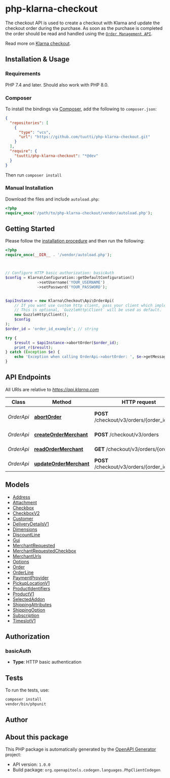 # php-klarna-checkout

The checkout API is used to create a checkout with Klarna and update the checkout order during the purchase. As soon as the purchase is completed the order should be read and handled using the [`Order Management API`](https://docs.klarna.com/api/ordermanagement).

Read more on [Klarna checkout](https://docs.klarna.com/klarna-checkout/).


## Installation & Usage

### Requirements

PHP 7.4 and later.
Should also work with PHP 8.0.

### Composer

To install the bindings via [Composer](https://getcomposer.org/), add the following to `composer.json`:

```json
{
  "repositories": [
    {
      "type": "vcs",
      "url": "https://github.com/tuutti/php-klarna-checkout.git"
    }
  ],
  "require": {
    "tuutti/php-klarna-checkout": "*@dev"
  }
}
```

Then run `composer install`

### Manual Installation

Download the files and include `autoload.php`:

```php
<?php
require_once('/path/to/php-klarna-checkout/vendor/autoload.php');
```

## Getting Started

Please follow the [installation procedure](#installation--usage) and then run the following:

```php
<?php
require_once(__DIR__ . '/vendor/autoload.php');



// Configure HTTP basic authorization: basicAuth
$config = Klarna\Configuration::getDefaultConfiguration()
              ->setUsername('YOUR_USERNAME')
              ->setPassword('YOUR_PASSWORD');


$apiInstance = new Klarna\Checkout\Api\OrderApi(
    // If you want use custom http client, pass your client which implements `GuzzleHttp\ClientInterface`.
    // This is optional, `GuzzleHttp\Client` will be used as default.
    new GuzzleHttp\Client(),
    $config
);
$order_id = 'order_id_example'; // string

try {
    $result = $apiInstance->abortOrder($order_id);
    print_r($result);
} catch (Exception $e) {
    echo 'Exception when calling OrderApi->abortOrder: ', $e->getMessage(), PHP_EOL;
}

```

## API Endpoints

All URIs are relative to *https://api.klarna.com*

Class | Method | HTTP request | Description
------------ | ------------- | ------------- | -------------
*OrderApi* | [**abortOrder**](docs/Api/OrderApi.md#abortorder) | **POST** /checkout/v3/orders/{order_id}/abort | Mark an order as aborted
*OrderApi* | [**createOrderMerchant**](docs/Api/OrderApi.md#createordermerchant) | **POST** /checkout/v3/orders | Create a new order
*OrderApi* | [**readOrderMerchant**](docs/Api/OrderApi.md#readordermerchant) | **GET** /checkout/v3/orders/{order_id} | Retrieve an order
*OrderApi* | [**updateOrderMerchant**](docs/Api/OrderApi.md#updateordermerchant) | **POST** /checkout/v3/orders/{order_id} | Update an order

## Models

- [Address](docs/Model/Address.md)
- [Attachment](docs/Model/Attachment.md)
- [Checkbox](docs/Model/Checkbox.md)
- [CheckboxV2](docs/Model/CheckboxV2.md)
- [Customer](docs/Model/Customer.md)
- [DeliveryDetailsV1](docs/Model/DeliveryDetailsV1.md)
- [Dimensions](docs/Model/Dimensions.md)
- [DiscountLine](docs/Model/DiscountLine.md)
- [Gui](docs/Model/Gui.md)
- [MerchantRequested](docs/Model/MerchantRequested.md)
- [MerchantRequestedCheckbox](docs/Model/MerchantRequestedCheckbox.md)
- [MerchantUrls](docs/Model/MerchantUrls.md)
- [Options](docs/Model/Options.md)
- [Order](docs/Model/Order.md)
- [OrderLine](docs/Model/OrderLine.md)
- [PaymentProvider](docs/Model/PaymentProvider.md)
- [PickupLocationV1](docs/Model/PickupLocationV1.md)
- [ProductIdentifiers](docs/Model/ProductIdentifiers.md)
- [ProductV1](docs/Model/ProductV1.md)
- [SelectedAddon](docs/Model/SelectedAddon.md)
- [ShippingAttributes](docs/Model/ShippingAttributes.md)
- [ShippingOption](docs/Model/ShippingOption.md)
- [Subscription](docs/Model/Subscription.md)
- [TimeslotV1](docs/Model/TimeslotV1.md)

## Authorization

### basicAuth

- **Type**: HTTP basic authentication

## Tests

To run the tests, use:

```bash
composer install
vendor/bin/phpunit
```

## Author



## About this package

This PHP package is automatically generated by the [OpenAPI Generator](https://openapi-generator.tech) project:

- API version: `1.0.0`
- Build package: `org.openapitools.codegen.languages.PhpClientCodegen`
